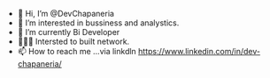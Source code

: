 - 👋 Hi, I’m @DevChapaneria
- 👀 I’m interested in  bussiness and analystics.
- 🌱 I’m currently Bi Developer 
- 🧑‍🤝‍🧑 Intersted to built network.
- 📫 How to reach me ...via linkdln https://www.linkedin.com/in/dev-chapaneria/

<!---
DevChapaneria/DevChapaneria is a ✨ special ✨ repository because its `README.md` (this file) appears on your GitHub profile.
You can click the Preview link to take a look at your changes.
--->
